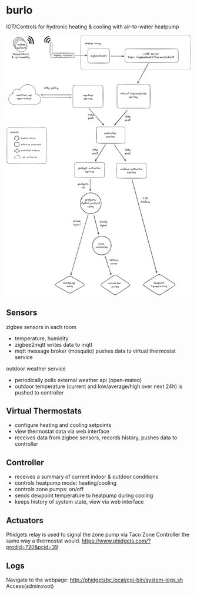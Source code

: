 # burlo
IOT/Controls for hydronic heating & cooling with air-to-water heatpump

![alt text](burlo.png)

## Sensors

zigbee sensors in each room
 - temperature, humidity
 - zigbee2mqtt writes data to mqtt
 - mqtt message broker (mosquito) pushes data to virtual thermostat service

outdoor weather service
 - periodically polls external weather api (open-mateo)
 - outdoor temperature (current and low/average/high over next 24h) is pushed to controller

## Virtual Thermostats

 - configure heating and cooling setpoints
 - view thermostat data via web interface
 - receives data from zigbee sensors, records history, pushes data to controller

## Controller

 - receives a summary of current indoor & outdoor conditions
 - controls heatpump mode: heating/cooling
 - controls zone pumps: on/off
 - sends dewpoint temperature to heatpump during cooling
 - keeps history of system state, view via web interface


## Actuators

Phidgets relay is used to signal the zone pump via Taco Zone Controller the same way a thermostat would.
https://www.phidgets.com/?prodid=720&pcid=39


## Logs
Navigate to the webpage: http://phidgetsbc.local/cgi-bin/system-logs.sh
Access(admin:root)
